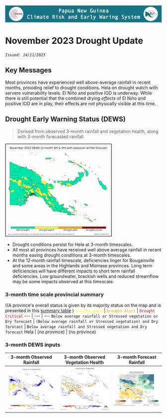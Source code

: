 ![Logo](assets/img/header.png)
# November 2023 Drought Update
*`Issued: 14/11/2023`*

## Key Messages
Most provinces have experienced well above-average rainfall in recent months, providing relief to drought conditions. Hela on drought watch with servere vulnerability levels. El Niño and positive IOD is underway. While there is still potential that the combined _drying effects_ of El Niño and positive IOD are in play, their effects are not physically visible at this time.
## Drought Early Warning Status (DEWS)
>Derived from observed 3-month rainfall and vegetation health, along with 3-month forecasted rainfall.

![dews map][dews]

- Drought conditions persist for Hela at 3-month timescales. 
- All most all provinces have received well above average rainfall in recent months easing drought conditions at 3-month timescales.
- At the 12-month rainfall timescale, deficiencies linger for Bougainville and some areas in the Highlands and Momase provinces. Long term deficiencies will have different impacts to short term rainfall deficiencies. Low groundwater, brackish wells and reduced streamflow may be some impacts observed at this timescale.

### 3-month time scale provincial summary
((A province's overall status is given by its majority status on the map and is presented in this [summary table](http://access-s.clide.cloud/files/project/PNG_crews/SEMDP-products/monthly/DEWS/drought.status.formatted.gsmap_own.terciles.3m.html)
)
<code style="color : yellow">Drought Watch</code>| <code style="color : orange">Drought Alert</code> | <code style="color : red">Drought Critical</code>
--- | --- | ---
`Below average rainfall or Stressed vegetation or Dry forecast` | `(Below average rainfall or Stressed vegetation) and Dry forecast` | `Below average rainfall and Stressed vegetation and Dry forecast`
Hela | (no province) | (no province)

### 3-month DEWS inputs
3-month Observed Rainfall | 3-month Observed Vegetation Health | 3-month Forecast Rainfall
--- | --- | ---
![standardized rainfall index for 3 months][spi3] | ![vegetation health index for 3 months][vhi3] | ![chance of below, near or above normal rainfall][rfc3]

[dews]: products/November_DEWS.png
[spi3]: products/spi3.png
[vhi3]: products/vhi3.png
[rfc3]: products/rfc3.png